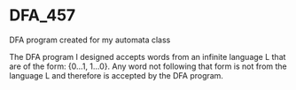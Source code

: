 # DFA_457
DFA program created for my automata class

The DFA program I designed accepts words from an infinite language L that are of the form: {0…1, 1…0}. 
Any word not following that form is not from the language L and therefore is accepted by the DFA program.
